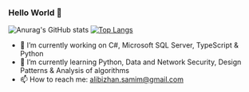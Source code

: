 ### Hello World 👋
<!--
[![Anurag's GitHub stats](https://github-readme-stats.vercel.app/api?username=alibizhan)](https://github.com/anuraghazra/github-readme-stats)

![Anurag's GitHub stats](https://github-readme-stats.vercel.app/api?username=alibizhan&show_icons=true)
-->

![Anurag's GitHub stats](https://github-readme-stats.vercel.app/api?username=alibizhan&show_icons=true&theme=blue-green)
[![Top Langs](https://github-readme-stats.vercel.app/api/top-langs/?username=alibizhan&langs_count=8&hide=jupyter+notebook,matlab,html)](https://github.com/alibizhan/github-readme-stats)





<!--
**alibizhan/alibizhan** is a ✨ _special_ ✨ repository because its `README.md` (this file) appears on your GitHub profile.

Here are some ideas to get you started:

- 🔭 I’m currently working on ...
- 🌱 I’m currently learning ...
- 👯 I’m looking to collaborate on ...
- 🤔 I’m looking for help with ...
- 💬 Ask me about ...
- 📫 How to reach me: ...
- 😄 Pronouns: ...
- ⚡ Fun fact: ...
-->

- 🔭 I’m currently working on C#, Microsoft SQL Server, TypeScript & Python
- 🌱 I’m currently learning Python, Data and Network Security, Design Patterns & Analysis of algorithms 
- 📫 How to reach me: alibizhan.samim@gmail.com
